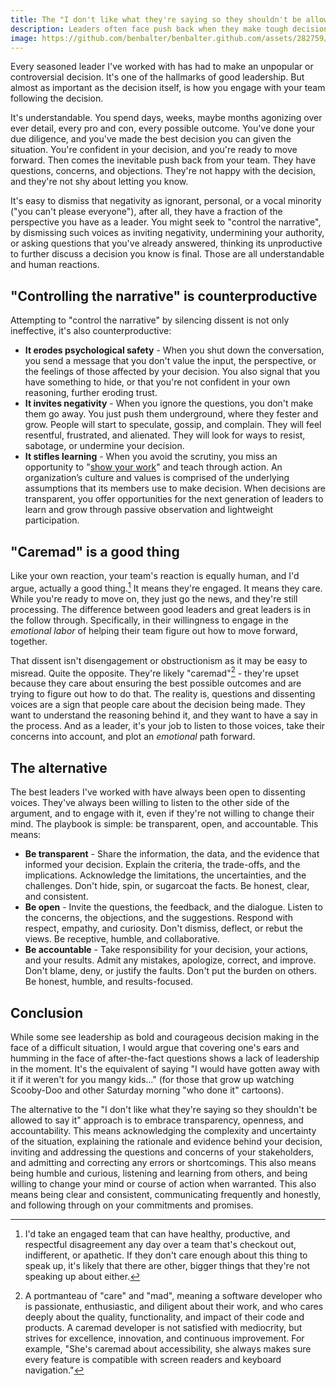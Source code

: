 ```yaml
---
title: The "I don't like what they're saying so they shouldn't be allowed to say it" approach to crisis management
description: Leaders often face push back when they make tough decisions. Trying to "control the narrative" by ignoring or shutting down dissent is a bad idea. It erodes trust, invites negativity, and stifles learning. A better approach is to be transparent, open, and accountable. This builds trust, invites positivity, and fosters learning.
image: https://github.com/benbalter/benbalter.github.com/assets/282759/aca327ea-9252-4080-919e-363ed18ae50f
---
```


Every seasoned leader I've worked with has had to make an unpopular or controversial decision. It's one of the hallmarks of good leadership. But almost as important as the decision itself, is how you engage with your team following the decision.

It's understandable. You spend days, weeks, maybe months agonizing over ever detail, every pro and con, every possible outcome. You've done your due diligence, and you've made the best decision you can given the situation. You're confident in your decision, and you're ready to move forward. Then comes the inevitable push back from your team. They have questions, concerns, and objections. They're not happy with the decision, and they're not shy about letting you know.

It's easy to dismiss that negativity as ignorant, personal, or a vocal minority ("you can't please everyone"), after all, they have a fraction of the perspective you have as a leader. You might seek to "control the narrative", by dismissing such voices as inviting negativity, undermining your authority, or asking questions that you've already answered, thinking its unproductive to further discuss a decision you know is final. Those are all understandable and human reactions.

## "Controlling the narrative" is counterproductive

Attempting to "control the narrative" by silencing dissent is not only ineffective, it's also counterproductive:

* **It erodes psychological safety** - When you shut down the conversation, you send a message that you don't value the input, the perspective, or the feelings of those affected by your decision. You also signal that you have something to hide, or that you're not confident in your own reasoning, further eroding trust.
* **It invites negativity** - When you ignore the questions, you don't make them go away. You just push them underground, where they fester and grow. People will start to speculate, gossip, and complain. They will feel resentful, frustrated, and alienated. They will look for ways to resist, sabotage, or undermine your decision.
* **It stifles learning** - When you avoid the scrutiny, you miss an opportunity to "[show your work](https://ben.balter.com/2022/02/16/leaders-show-their-work/)" and teach through action. An organization’s culture and values is comprised of the underlying assumptions that its members use to make decision. When decisions are transparent, you offer opportunities for the next generation of leaders to learn and grow through passive observation and lightweight participation.

## "Caremad" is a good thing

Like your own reaction, your team's reaction is equally human, and I'd argue, actually a good thing.[^1] It means they're engaged. It means they care. While you're ready to move on, they just go the news, and they're still processing. The difference between good leaders and great leaders is in the follow through. Specifically, in their willingness to engage in the *emotional labor* of helping their team figure out how to move forward, together.

That dissent isn't disengagement or obstructionism as it may be easy to misread. Quite the opposite. They're likely "caremad"[^2] - they're upset because they care about ensuring the best possible outcomes and are trying to figure out how to do that. The reality is, questions and dissenting voices are a sign that people care about the decision being made. They want to understand the reasoning behind it, and they want to have a say in the process. And as a leader, it's your job to listen to those voices, take their concerns into account, and plot an *emotional* path forward.

## The alternative

The best leaders I've worked with have always been open to dissenting voices. They've always been willing to listen to the other side of the argument, and to engage with it, even if they're not willing to change their mind. The playbook is simple: be transparent, open, and accountable. This means:

* **Be transparent** - Share the information, the data, and the evidence that informed your decision. Explain the criteria, the trade-offs, and the implications. Acknowledge the limitations, the uncertainties, and the challenges. Don't hide, spin, or sugarcoat the facts. Be honest, clear, and consistent.
* **Be open** - Invite the questions, the feedback, and the dialogue. Listen to the concerns, the objections, and the suggestions. Respond with respect, empathy, and curiosity. Don't dismiss, deflect, or rebut the views. Be receptive, humble, and collaborative.
* **Be accountable** - Take responsibility for your decision, your actions, and your results. Admit any mistakes, apologize, correct, and improve. Don't blame, deny, or justify the faults. Don't put the burden on others. Be honest, humble, and results-focused.

## Conclusion

While some see leadership as bold and courageous decision making in the face of a difficult situation, I would argue that covering one's ears and humming in the face of after-the-fact questions shows a lack of leadership in the moment. It's the equivalent of saying "I would have gotten away with it if it weren't for you mangy kids..." (for those that grow up watching Scooby-Doo and other Saturday morning "who done it" cartoons).

The alternative to the "I don't like what they're saying so they shouldn't be allowed to say it" approach is to embrace transparency, openness, and accountability. This means acknowledging the complexity and uncertainty of the situation, explaining the rationale and evidence behind your decision, inviting and addressing the questions and concerns of your stakeholders, and admitting and correcting any errors or shortcomings. This also means being humble and curious, listening and learning from others, and being willing to change your mind or course of action when warranted. This also means being clear and consistent, communicating frequently and honestly, and following through on your commitments and promises.

[^1]: I'd take an engaged team that can have healthy, productive, and respectful disagreement any day over a team that's checkout out, indifferent, or apathetic. If they don't care enough about this thing to speak up, it's likely that there are other, bigger things that they're not speaking up about either.

[^2]: A portmanteau of "care" and "mad", meaning a software developer who is passionate, enthusiastic, and diligent about their work, and who cares deeply about the quality, functionality, and impact of their code and products. A caremad developer is not satisfied with mediocrity, but strives for excellence, innovation, and continuous improvement. For example, "She's caremad about accessibility, she always makes sure every feature is compatible with screen readers and keyboard navigation."
